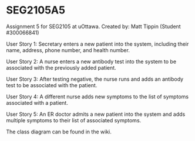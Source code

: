 # SEG2105A5
Assignment 5 for SEG2105 at uOttawa. Created by: Matt Tippin (Student #300066841)

User Story 1: Secretary enters a new patient into the system, including their name, address, phone number, and health number.

User Story 2: A nurse enters a new antibody test into the system to be associated with the previously added patient.

User Story 3: After testing negative, the nurse runs and adds an antibody test to be associated with the patient.

User Story 4: A different nurse adds new symptoms to the list of symptoms associated with a patient.

User Story 5: An ER doctor admits a new patient into the system and adds multiple symptoms to their list of associated symptoms.

The class diagram can be found in the wiki.
